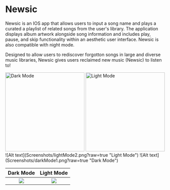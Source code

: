 # Newsic
Newsic is an IOS app that allows users to input a song name and plays a curated a playlist of related songs from the user's library. The application displays album artwork alongside song information and includes play, pause, and skip functionality within an aesthetic user interface. Newsic is also compatible with night mode.


Designed to allow users to rediscover forgotton songs in large and diverse music libraries, Newsic gives users reclaimed new music (Newsic) to listen to!

<img src="https://github.com/AshnaJagadisan/Newsic/blob/main/Screenshots/darkMode1.png" alt="Dark Mode" width="250"/>
<img src="https://github.com/AshnaJagadisan/Newsic/blob/main/Screenshots/lightMode2.png" alt="Light Mode" width="250"/>
![Alt text](Screenshots/lightMode2.png?raw=true "Light Mode")
![Alt text](Screenshots/darkMode1.png?raw=true "Dark Mode")

Dark Mode             |  Light Mode
:-------------------------:|:-------------------------:
![](https://github.com/AshnaJagadisan/Newsic/blob/main/Screenshots/darkMode1.png)  |  ![](https://github.com/AshnaJagadisan/Newsic/blob/main/Screenshots/lightMode2.png)
